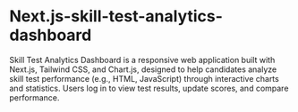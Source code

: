 # Next.js-skill-test-analytics-dashboard
Skill Test Analytics Dashboard is a responsive web application built with Next.js, Tailwind CSS, and Chart.js, designed to help candidates analyze skill test performance (e.g., HTML, JavaScript) through interactive charts and statistics. Users log in to view test results, update scores, and compare performance.
